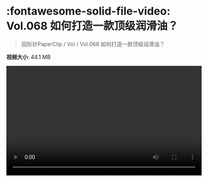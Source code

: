 # :fontawesome-solid-file-video: Vol.068 如何打造一款顶级润滑油？

> 回形针PaperClip / Vol / Vol.068 如何打造一款顶级润滑油？

**视频大小**: 44.1 MB

<video id="V-ace5d8ea54f078cdb7cd9fad9c9ccffa" width="512" height="288" preload="none" playsinline webkit-playsinline></video>